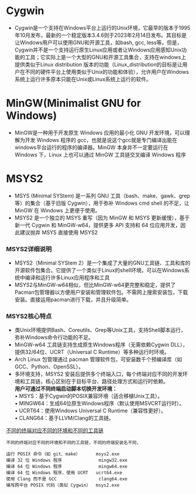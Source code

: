 # Cygwin
* Cygwin是一个支持在Windows平台上运行的Unix环境，它最早的版本于1995年10月发布，最新的一个稳定版本3.4.6则于2023年2月14日发布。其目标是让Windows用户可以使用GNU和开源工具，如bash, gcc, less等。但是，Cygwin并不是一个支持运行原生Linux应用或者让Windows应用感知Unix功能的工具；它实际上是一个大型的GNU和开源工具集合，支持在windows上提供类似于Linux distribution 版本的功能（Linux_distribution的目标是让用户在不同的硬件平台上使用类似于Unix的功能和体验），允许用户在Windows系统上运行许多原本只能在Unix或Linux系统上运行的软件。
# MinGW(Minimalist GNU for Windows)  
* MinGW是一种用于开发原生 Windows 应用的最小化 GNU 开发环境，可以理解为开发 Windows 程序的 gcc，也就是说这个gcc就是专门编译出能在windows平台运行的程序的编译器。MinGW 本身并不一定要运行在 Windows 下，Linux 上也可以通过 MinGW 工具链交叉编译 Windows 程序
# MSYS2
* MSYS (Minimal SYStem) 是一系列 GNU 工具（bash、make、gawk、grep等）的集合（基于旧版 Cygwin），用于弥补 Windows cmd shell 的不足，让 MinGW 在 Windows 上更便于使用。
* MSYS2 是一个独立的 MSYS 重写（因为 MinGW 和 MSYS 更新缓慢），基于新一代 Cygwin 和 MinGW-w64，提供更多 API 支持和 64 位应用开发，因此建议抛弃 MSYS 直接使用 MSYS2
### MSYS2详细说明
- MSYS2（Minimal SYStem 2）是一个集成了大量的GNU工具链、工具和库的开源软件包集合。它提供了一个类似于Linux的shell环境，可以在Windows系统中编译和运行许多Linux应用程序和工具
- MSYS2与MinGW-w64相似，但比MinGW-w64更完整和稳定，提供了Pacman包管理器以方便用户安装和管理软件包。不需网上搜索安装包，下载安装。直接运用pacman进行下载，并且升级简单。
### MSYS2核心特点
- 类Unix环境提供Bash、Coreutils、Grep等Unix工具，支持Shell脚本运行，弥补Windows命令行功能的不足。
- MinGW-w64 工具链支持生成原生Windows程序（无需依赖Cygwin DLL），提供32/64位、UCRT（Universal C Runtime）等多种运行时环境。
- Arch Linux 包管理通过 pacman 管理软件包，可安装数千个预编译库（如GCC、Python、OpenSSL）。
- 多环境支持，MSYS2 安装后提供多个终端入口，每个终端对应不同的开发环境和工具链，​核心区别在于目标平台、路径处理方式和运行时依赖。  
  **用户可通过不同终端启动脚本切换开发环境：**  
  • MSYS：基于Cygwin的POSIX兼容环境（适合移植Unix工具）。  
  • MINGW64：生成64位原生Windows程序（默认使用MSVCRT运行时）。  
  • UCRT64：使用Windows Universal C Runtime（兼容性更好）。  
  • CLANG64：基于LLVM/Clang的工具链。

[不同的终端对应不同的环境和不同的工具链](https://blog.csdn.net/pumpkin84514/article/details/144410387)  
```  
不同的终端对应不同的环境和不同的工具链，不同的终端安装名不同，

运行 POSIX 命令（如 git、make）	     msys2.exe  
编译 32 位 Windows 程序	            mingw32.exe  
编译 64 位 Windows 程序	            mingw64.exe  
编译 64 位 Windows 程序，使用 UCRT	 ucrt64.exe  
使用 Clang 而不是 GCC	            clang64.exe  
编写跨平台 POSIX 代码（类似 Cygwin）  msys2.exe  
```